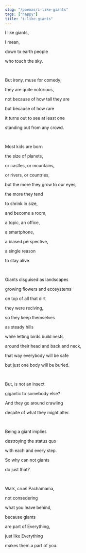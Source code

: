 ```yaml
---
slug: "/poemas/i-like-giants"
tags: ["happy"]
title: "i-like-giants"
---
```

I like giants,

I mean,

down to earth people

who touch the sky.

&nbsp;

But irony, muse for comedy;

they are quite notorious,

not because of how tall they are

but because of how rare

it turns out to see at least one

standing out from any crowd.

&nbsp;

Most kids are born

the size of planets,

or castles, or mountains,

or rivers, or countries,

but the more they grow to our eyes,

the more they tend

to shrink in size,

and become a room,

a topic, an office,

a smartphone,

a biased perspective,

a single reason

to stay alive.

&nbsp;

Giants disguised as landscapes

growing flowers and ecosystems

on top of all that dirt

they were reciving,

so they keep themselves

as steady hills

while letting birds build nests

around their head and back and neck,

that way everybody will be safe

but just one body will be buried.

&nbsp;

But, is not an insect

gigantic to somebody else?

And they go around crawling

despite of what they might alter.

&nbsp;

Being a giant implies

destroying the status quo

with each and every step.

So why can not giants

do just that?

&nbsp;

Walk, cruel Pachamama,

not consedering

what you leave behind,

because giants

are part of Everything,

just like Everything

makes them a part of you.
